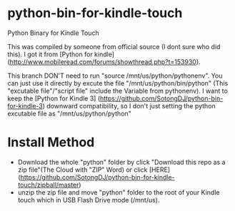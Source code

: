 python-bin-for-kindle-touch
===========================

Python Binary for Kindle Touch

This was compiled by someone from official source (I dont sure who did this). 
I got it from [Python for kindle] (http://www.mobileread.com/forums/showthread.php?t=153930). 


This branch DON'T need to run "source /mnt/us/python/pythonenv". 
You can just use it directly by excute the file "/mnt/us/python/bin/python" (This "excutable file"/"script file" include the Variable from pythonenv). 
I want to keep the [Python for Kindle 3] (https://github.com/SotongDJ/python-bin-for-kindle-3) downward compatibility, so I don't just setting the python excutable file as "/mnt/us/python/python"


Install Method
============================
* Download the whole "python" folder by click "Download this repo as a zip file"(The Cloud with "ZIP" Word) or click [HERE] (https://github.com/SotongDJ/python-bin-for-kindle-touch/zipball/master)
* unzip the zip file and move "python" folder to the root of your Kindle touch which in USB Flash Drive mode (/mnt/us).
